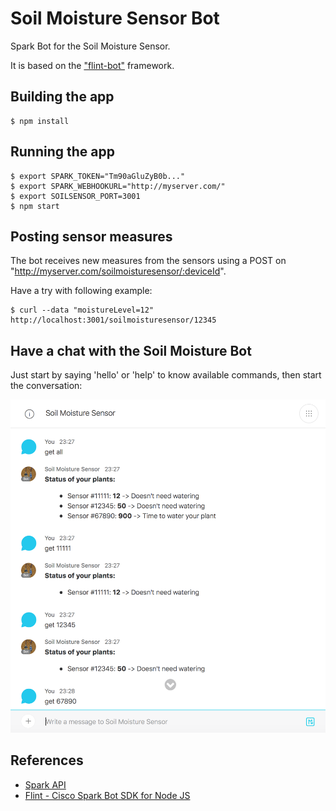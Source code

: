 Soil Moisture Sensor Bot
========================

Spark Bot for the Soil Moisture Sensor.

It is based on the ["flint-bot"](https://github.com/flint-bot/flint) framework.


## Building the app

    $ npm install


## Running the app

    $ export SPARK_TOKEN="Tm90aGluZyB0b..."
    $ export SPARK_WEBHOOKURL="http://myserver.com/"
    $ export SOILSENSOR_PORT=3001
    $ npm start


## Posting sensor measures

The bot receives new measures from the sensors using a POST on "http://myserver.com/soilmoisturesensor/:deviceId".

Have a try with following example:

    $ curl --data "moistureLevel=12" http://localhost:3001/soilmoisturesensor/12345


## Have a chat with the Soil Moisture Bot

Just start by saying 'hello' or 'help' to know available commands, then start the conversation:

![Soil Moisture Sensor - Spark Bot](./spark_bot_soilmoisturesensor.png)


## References

- [Spark API](https://spark.laravel.com/docs/3.0/api)
- [Flint - Cisco Spark Bot SDK for Node JS](https://github.com/flint-bot/flint)
